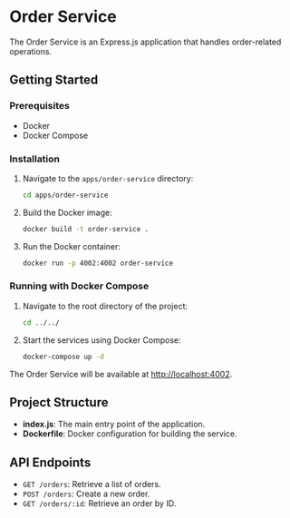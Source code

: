 # Order Service

The Order Service is an Express.js application that handles order-related operations.

## Getting Started

### Prerequisites

- Docker
- Docker Compose

### Installation

1. Navigate to the `apps/order-service` directory:

   ```bash
   cd apps/order-service
   ```

2. Build the Docker image:

   ```bash
   docker build -t order-service .
   ```

3. Run the Docker container:

   ```bash
   docker run -p 4002:4002 order-service
   ```

### Running with Docker Compose

1. Navigate to the root directory of the project:

   ```bash
   cd ../../
   ```

2. Start the services using Docker Compose:

   ```bash
   docker-compose up -d
   ```

The Order Service will be available at [http://localhost:4002](http://localhost:4002).

## Project Structure

- **index.js**: The main entry point of the application.
- **Dockerfile**: Docker configuration for building the service.

## API Endpoints

- `GET /orders`: Retrieve a list of orders.
- `POST /orders`: Create a new order.
- `GET /orders/:id`: Retrieve an order by ID.
